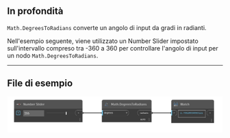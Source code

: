 ## In profondità
`Math.DegreesToRadians` converte un angolo di input da gradi in radianti.

Nell'esempio seguente, viene utilizzato un Number Slider impostato sull'intervallo compreso tra -360 a 360 per controllare l'angolo di input per un nodo `Math.DegreesToRadians`.
___
## File di esempio

![Math.DegreesToRadians](./DSCore.Math.DegreesToRadians_img.jpg)
